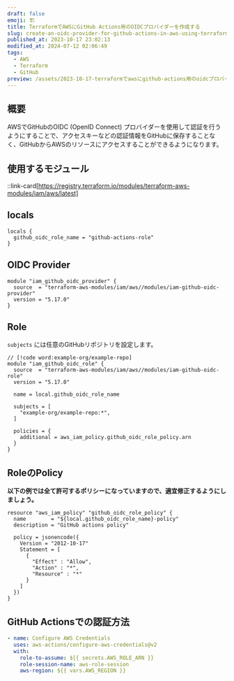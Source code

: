 ```yaml
---
draft: false
emoji: 🏗️
title: TerraformでAWSにGitHub Actions用のOIDCプロバイダーを作成する
slug: create-an-oidc-provider-for-github-actions-in-aws-using-terraform
published_at: 2023-10-17 23:02:13
modified_at: 2024-07-12 02:06:49
tags:
  - AWS
  - Terraform
  - GitHub
preview: /assets/2023-10-17-terraformでawsにgithub-actions用のoidcプロバイダーを作成する.webp
---
```


## 概要

AWSでGitHubのOIDC (OpenID Connect) プロバイダーを使用して認証を行うようにすることで、アクセスキーなどの認証情報をGitHubに保存することなく、GitHubからAWSのリソースにアクセスすることができるようになります。

## 使用するモジュール

::link-card[https://registry.terraform.io/modules/terraform-aws-modules/iam/aws/latest]

## locals

```hcl
locals {
  github_oidc_role_name = "github-actions-role"
}
```

## OIDC Provider

```hcl
module "iam_github_oidc_provider" {
  source  = "terraform-aws-modules/iam/aws//modules/iam-github-oidc-provider"
  version = "5.17.0"
}
```

## Role

`subjects` には任意のGitHubリポジトリを設定します。

```hcl
// [!code word:example-org/example-repo]
module "iam_github_oidc_role" {
  source  = "terraform-aws-modules/iam/aws//modules/iam-github-oidc-role"
  version = "5.17.0"

  name = local.github_oidc_role_name

  subjects = [
    "example-org/example-repo:*",
  ]

  policies = {
    additional = aws_iam_policy.github_oidc_role_policy.arn
  }
}
```

## RoleのPolicy

**以下の例では全て許可するポリシーになっていますので、適宜修正するようにしましょう。**

```hcl
resource "aws_iam_policy" "github_oidc_role_policy" {
  name        = "${local.github_oidc_role_name}-policy"
  description = "GitHub actions policy"

  policy = jsonencode({
    Version = "2012-10-17"
    Statement = [
      {
        "Effect" : "Allow",
        "Action" : "*",
        "Resource" : "*"
      }
    ]
  })
}
```

## GitHub Actionsでの認証方法

```yaml
- name: Configure AWS Credentials
  uses: aws-actions/configure-aws-credentials@v2
  with:
    role-to-assume: ${{ secrets.AWS_ROLE_ARN }}
    role-session-name: aws-role-session
    aws-region: ${{ vars.AWS_REGION }}
```

